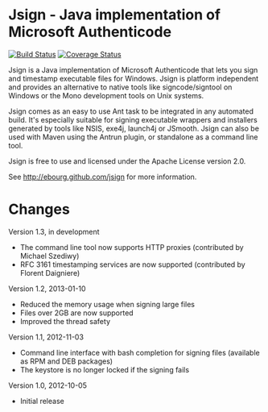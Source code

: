 Jsign - Java implementation of Microsoft Authenticode
=====================================================

[![Build Status](https://secure.travis-ci.org/ebourg/jsign.png)](http://travis-ci.org/ebourg/jsign)
[![Coverage Status](https://coveralls.io/repos/github/ebourg/jsign/badge.svg?branch=master)](https://coveralls.io/github/ebourg/jsign?branch=master)

Jsign is a Java implementation of Microsoft Authenticode that lets you sign
and timestamp executable files for Windows. Jsign is platform independent and
provides an alternative to native tools like signcode/signtool on Windows
or the Mono development tools on Unix systems.

Jsign comes as an easy to use Ant task to be integrated in any automated build.
It's especially suitable for signing executable wrappers and installers generated
by tools like NSIS, exe4j, launch4j or JSmooth. Jsign can also be used with Maven
using the Antrun plugin, or standalone as a command line tool.

Jsign is free to use and licensed under the Apache License version 2.0.


See http://ebourg.github.com/jsign for more information.


Changes
=======

Version 1.3, in development
* The command line tool now supports HTTP proxies (contributed by Michael Szediwy)
* RFC 3161 timestamping services are now supported (contributed by Florent Daigniere)

Version 1.2, 2013-01-10
* Reduced the memory usage when signing large files
* Files over 2GB are now supported
* Improved the thread safety

Version 1.1, 2012-11-03
* Command line interface with bash completion for signing files (available as RPM and DEB packages)
* The keystore is no longer locked if the signing fails

Version 1.0, 2012-10-05
* Initial release
